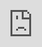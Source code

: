 ```yaml
---
layout: post
title: "AKP 버즈 K-Pop이 얼마나 인기가 있는가"
author: "undefined"
thumbnail: "https://www.allkpop.com/upload/2021/01/content/300724/thumb/1612009442_germainej.jpg"
tags: 
---
```




<div class="video_wrapper" style="padding-top: 56.25%;">
    <iframe id="player" class="main_video" src="https://www.youtube.com/embed/q_kaksOTB7w" width="100%" height="100%" frameborder="0" allowfullscreen="" style="display: block !important; position: absolute; top: 0px; left: 0px; width: 100%; height: 100%;"></iframe>
</div>


AYO 최신호에서 탈북자들은 국경을 넘어 K-Pop과 BTS의 인기가 얼마나 높은지 공개했다.

북한 주민 출신 두 사람은 북한 내 케이팝에 대한 루머, 북한 주민들이 콘서트 도중 레드벨벳을 향해 박수만 친 이유, 북한에서 남한 음악이 흘러나오고, 케이팝 팬이 되는 것이 북한에서 목숨을 걸 수 있는 방법 등을 거론한다. 방탄소년단 팬 아미들의 북한 존재 여부 등을 밝히기도 한다.

위의 북한의 K-pop에 관한 AYO 비디오를 보고 영어 자막을 꼭 켜보세요!